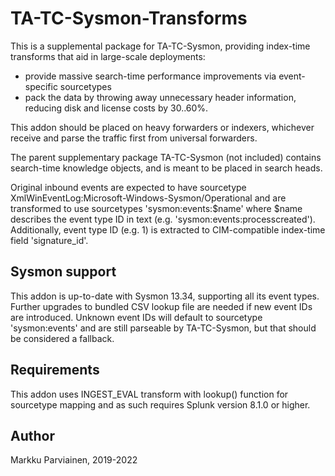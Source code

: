# TA-TC-Sysmon-Transforms

This is a supplemental package for TA-TC-Sysmon, providing index-time transforms that aid in large-scale deployments:
* provide massive search-time performance improvements via event-specific sourcetypes
* pack the data by throwing away unnecessary header information, reducing disk and license costs by 30..60%.

This addon should be placed on heavy forwarders or indexers, whichever receive and parse the traffic first from universal forwarders.

The parent supplementary package TA-TC-Sysmon (not included) contains search-time knowledge objects, and is meant to be placed in search heads.

Original inbound events are expected to have sourcetype XmlWinEventLog:Microsoft-Windows-Sysmon/Operational
and are transformed to use sourcetypes 'sysmon:events:$name' where $name describes the event type ID in text (e.g. 'sysmon:events:processcreated').
Additionally, event type ID (e.g. 1) is extracted to CIM-compatible index-time field 'signature_id'.


## Sysmon support

This addon is up-to-date with Sysmon 13.34, supporting all its event types. Further upgrades to bundled CSV lookup file
are needed if new event IDs are introduced. Unknown event IDs will default to sourcetype 'sysmon:events' and are still parseable
by TA-TC-Sysmon, but that should be considered a fallback.


## Requirements

This addon uses INGEST_EVAL transform with lookup() function for sourcetype mapping and as such requires Splunk version 8.1.0 or higher.


## Author

Markku Parviainen, 2019-2022
